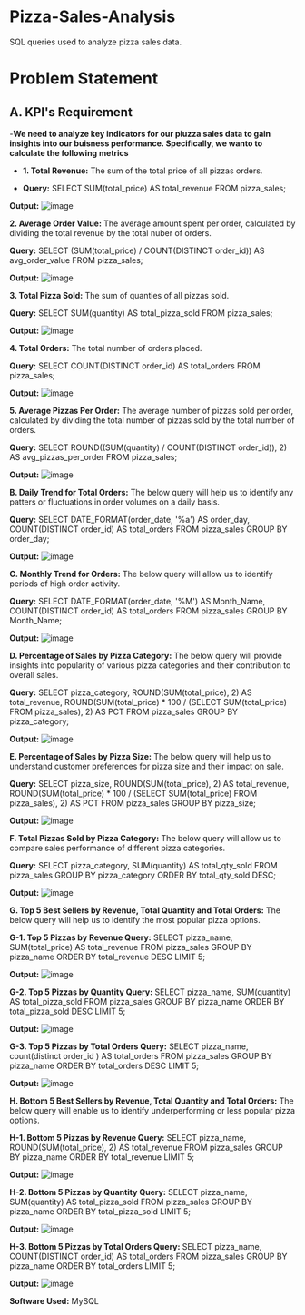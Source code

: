 # Pizza-Sales-Analysis
SQL queries used to analyze pizza sales data.
# Problem Statement

## A. KPI's Requirement
-**We need to analyze key indicators for our piuzza sales data to gain insights into our buisness performance. Specifically, we wanto to calculate the following metrics**

- **1. Total Revenue:** The sum of the total price of all pizzas orders.

- **Query:**
SELECT 
    SUM(total_price) AS total_revenue
FROM
    pizza_sales;

**Output:**
![image](https://github.com/user-attachments/assets/184fd7b2-8e79-46ed-a82d-97954b0d37ca)

**2. Average Order Value:** The average amount spent per order, calculated by dividing the total revenue by the total nuber of orders.

**Query:**
SELECT 
    (SUM(total_price) / COUNT(DISTINCT order_id)) AS avg_order_value
FROM
    pizza_sales;

**Output:**
![image](https://github.com/user-attachments/assets/b9afc423-8896-4991-9c17-55e6350812a8)

**3. Total Pizza Sold:** The sum of quanties of all pizzas sold.

**Query:**
  SELECT 
    SUM(quantity) AS total_pizza_sold
FROM
    pizza_sales;

**Output:**
![image](https://github.com/user-attachments/assets/fb10cb30-51c7-4727-8343-36d623b7ed1c)

**4. Total Orders:** The total number of orders placed.

**Query:**
SELECT 
    COUNT(DISTINCT order_id) AS total_orders
FROM
    pizza_sales;

**Output:**
![image](https://github.com/user-attachments/assets/9f1ef44f-887f-44a3-b168-15e2fe08cdf9)

**5. Average Pizzas Per Order:** The average number of pizzas sold per order, calculated by dividing the total number of pizzas sold by the total number of orders.

**Query:**
 SELECT 
    ROUND((SUM(quantity) / COUNT(DISTINCT order_id)),
            2) AS avg_pizzas_per_order
FROM
    pizza_sales;
    
**Output:**
![image](https://github.com/user-attachments/assets/09eb5bf5-34af-4a29-a434-a82f19ebf59d)

**B. Daily Trend for Total Orders:** The below query will help us to identify any patters or fluctuations in order volumes on a daily basis.

**Query:**
SELECT 
    DATE_FORMAT(order_date, '%a') AS order_day,
    COUNT(DISTINCT order_id) AS total_orders
FROM
    pizza_sales
GROUP BY order_day;

**Output:**
![image](https://github.com/user-attachments/assets/f1a64e8c-8b70-4329-a441-00133b9ad517)

**C. Monthly Trend for Orders:** The below query will allow us to identify periods of high order activity.

**Query:**
SELECT 
    DATE_FORMAT(order_date, '%M') AS Month_Name,
    COUNT(DISTINCT order_id) AS total_orders
FROM
    pizza_sales
GROUP BY Month_Name;

**Output:**
![image](https://github.com/user-attachments/assets/be778f51-4334-4689-91af-69a267b9eaeb)

**D. Percentage of Sales by Pizza Category:** The below query will provide insights into popularity of various pizza categories and their contribution to overall sales.

**Query:**
SELECT 
    pizza_category,
    ROUND(SUM(total_price), 2) AS total_revenue,
    ROUND(SUM(total_price) * 100 / (SELECT 
                    SUM(total_price)
                FROM
                    pizza_sales),
            2) AS PCT
FROM
    pizza_sales
GROUP BY pizza_category;

**Output:**
![image](https://github.com/user-attachments/assets/8a081fbe-9c0f-4a30-b576-d476a6d44fb6)

**E. Percentage of Sales by Pizza Size:** The below query will help us to understand customer preferences for pizza size and their impact on sale.

**Query:**
SELECT 
    pizza_size,
    ROUND(SUM(total_price), 2) AS total_revenue,
    ROUND(SUM(total_price) * 100 / (SELECT 
                    SUM(total_price)
                FROM
                    pizza_sales),
            2) AS PCT
FROM
    pizza_sales
GROUP BY pizza_size;

**Output:**
![image](https://github.com/user-attachments/assets/c542ad17-520d-4c5c-95b6-4d377bc0e952)

**F. Total Pizzas Sold by Pizza Category:**
The below query will allow us to compare sales performance of different pizza categories.

**Query:**
SELECT 
    pizza_category, SUM(quantity) AS total_qty_sold
FROM
    pizza_sales
GROUP BY pizza_category
ORDER BY total_qty_sold DESC;

**Output:**
![image](https://github.com/user-attachments/assets/0c42b219-bc62-4aa5-9624-b58bf1b722d5)

**G. Top 5 Best Sellers by Revenue, Total Quantity and Total Orders:** The below query will help us to identify the most popular pizza options.

**G-1. Top 5 Pizzas by Revenue Query:**
SELECT 
    pizza_name, SUM(total_price) AS total_revenue
FROM
    pizza_sales
GROUP BY pizza_name
ORDER BY total_revenue DESC
LIMIT 5;

**Output:**
![image](https://github.com/user-attachments/assets/f325a383-5591-46d0-a12e-154b3ab351f1)

**G-2. Top 5 Pizzas by Quantity Query:**
SELECT 
    pizza_name, SUM(quantity) AS total_pizza_sold
FROM
    pizza_sales
GROUP BY pizza_name
ORDER BY total_pizza_sold DESC
LIMIT 5;

**Output:**
![image](https://github.com/user-attachments/assets/06ec5084-373a-437e-8a29-6d896aeffbba)

**G-3. Top 5 Pizzas by Total Orders Query:**
SELECT 
    pizza_name, count(distinct order_id ) AS total_orders
FROM
    pizza_sales
GROUP BY pizza_name
ORDER BY total_orders DESC
LIMIT 5;

**Output:**
![image](https://github.com/user-attachments/assets/979aa60c-e067-4ffa-bd92-c273a42a2f33)

**H. Bottom 5 Best Sellers by Revenue, Total Quantity and Total Orders:** The below query will enable us to identify underperforming or less popular pizza options.

**H-1. Bottom 5 Pizzas by Revenue Query:**
SELECT 
    pizza_name, ROUND(SUM(total_price), 2) AS total_revenue
FROM
    pizza_sales
GROUP BY pizza_name
ORDER BY total_revenue
LIMIT 5;

**Output:**
![image](https://github.com/user-attachments/assets/33d9cfa4-1301-432f-9323-d38fbce555ac)

**H-2. Bottom 5 Pizzas by Quantity Query:**
SELECT 
    pizza_name, SUM(quantity) AS total_pizza_sold
FROM
    pizza_sales
GROUP BY pizza_name
ORDER BY total_pizza_sold
LIMIT 5;

**Output:**
![image](https://github.com/user-attachments/assets/fd0d1ba3-cf47-4daa-ad72-5c205320dc61)

**H-3. Bottom 5 Pizzas by Total Orders Query:**
SELECT 
    pizza_name, COUNT(DISTINCT order_id) AS total_orders
FROM
    pizza_sales
GROUP BY pizza_name
ORDER BY total_orders
LIMIT 5;

**Output:**
![image](https://github.com/user-attachments/assets/04fbb8ee-64b6-45e8-82f5-824489e5695c)

**Software Used:**
MySQL



